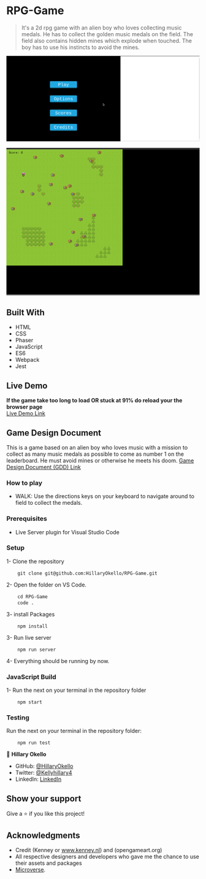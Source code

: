 # RPG-Game

> It's a 2d rpg game with an alien boy who loves collecting music medals. He has to collect the golden music medals on the field. The field also contains hidden mines which explode when touched. The boy has to use his instincts to avoid the mines.

![screenshot](dist/assets/menu.png)

![screenshot](dist/assets/game.png)

## Built With

- HTML
- CSS
- Phaser
- JavaScript
- ES6
- Webpack
- Jest

## Live Demo

**If the game take too long to load OR stuck at 91% do reload your the browser page** <br>
[Live Demo Link]()


## Game Design Document

This is a game based on an alien boy who loves music with a mission to collect as many music medals as possible to come as number 1 on the leaderboard.
He must avoid mines or otherwise he meets his doom.
[Game Design Document (GDD) Link](./GDD.md)


### How to play

- WALK:
  Use the directions keys on your keyboard to navigate around to field to collect the medals.

### Prerequisites

- Live Server plugin for Visual Studio Code

### Setup

1- Clone the repository

```
    git clone git@github.com:HillaryOkello/RPG-Game.git
```

2- Open the folder on VS Code.

```
    cd RPG-Game
    code .
```

3- install Packages

```
    npm install

```

3- Run live server

```
    npm run server
```

4- Everything should be running by now.

### JavaScript Build

1- Run the next on your terminal in the repository folder

```
    npm start
```

### Testing

Run the next on your terminal in the repository folder:

```
    npm run test
```

👤 **Hillary Okello**

- GitHub: [@HillaryOkello](https://github.com/HillaryOkello)
- Twitter: [@Kellyhillary4](https://twitter.com/Kellyhillary4)
- LinkedIn: [LinkedIn](https://www.linkedin.com/in/hillary-okello/)

## Show your support

Give a ⭐️ if you like this project!

## Acknowledgments

- Credit (Kenney or www.kenney.nl) and (opengameart.org)
- All respective designers and developers who gave me the chance to use their assets and packages
- [Microverse](https://www.microverse.org/).
